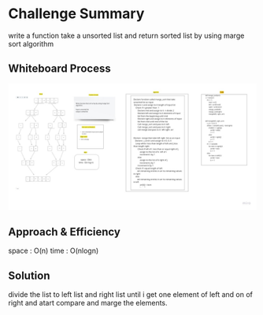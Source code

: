# Challenge Summary

write a function take a unsorted list and return sorted list by using marge sort algorithm

## Whiteboard Process

![](wb-c-c27.jpg)

## Approach & Efficiency

space : O(n)
time : O(nlogn)

## Solution

divide the list to left list and right list until i get one element of left and on of right and atart compare and marge the elements.
